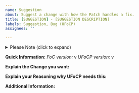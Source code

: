 ```yaml
---
name: Suggestion
about: Suggest a change with how the Patch handles a fix.
title: [SUGGESTION] - [SUGGESTION DESCRIPTION]
labels: Suggestion, Bug (UFoCP)
assignees: ''

---
```


<details><summary>Please Note (click to expand)</summary>
_This suggestion template is for specific, justified changes which will help it achieve its goal of being a prime example of an unofficial patch.  This template is not for your whims or wants or what you think UFoCP should be.  While it may feel harsh, any suggestion not following the requirement above will be immediately closed and disregarded.  If you accept this requirement, delete this bloc from your report._
</details>

**Quick Information:**
_FoC version:_ v
_UFoCP version:_ v

**Explain the Change you want:**


**Explain your Reasoning why UFoCP needs this:**


**Additional Information:**
